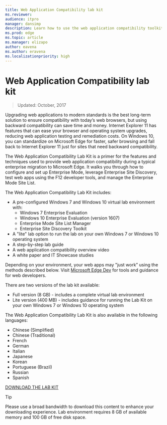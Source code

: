 ```yaml
---
title: Web Application Compatibility lab kit  
ms.reviewer: 
audience: itpromanager: dansimp
description: Learn how to use the web application compatibility toolkit for Microsoft Edge.
ms.prod: edge
ms.topic: article
ms.manager: elizapo
author: eavena
ms.author: eravena
ms.localizationpriority: high
---
```


# Web Application Compatibility lab kit

>Updated: October, 2017

Upgrading web applications to modern standards is the best long-term solution to ensure compatibility with today’s web browsers, but using backward compatibility can save time and money. Internet Explorer 11 has features that can ease your browser and operating system upgrades, reducing web application testing and remediation costs. On Windows 10, you can standardize on Microsoft Edge for faster, safer browsing and fall back to Internet Explorer 11 just for sites that need backward compatibility.

The Web Application Compatibility Lab Kit is a primer for the features and techniques used to provide web application compatibility during a typical enterprise migration to Microsoft Edge. It walks you through how to configure and set up Enterprise Mode, leverage Enterprise Site Discovery, test web apps using the F12 developer tools, and manage the Enterprise Mode Site List.

The Web Application Compatibility Lab Kit includes:

- A pre-configured Windows 7 and Windows 10 virtual lab environment with: 
   - Windows 7 Enterprise Evaluation
   - Windows 10 Enterprise Evaluation (version 1607)
   - Enterprise Mode Site List Manager
   - Enterprise Site Discovery Toolkit
- A "lite" lab option to run the lab on your own Windows 7 or Windows 10 operating system
- A step-by-step lab guide
- A web application compatibility overview video
- A white paper and IT Showcase studies

Depending on your environment, your web apps may "just work” using the methods described below. Visit [Microsoft Edge Dev](https://developer.microsoft.com/microsoft-edge/) for tools and guidance for web developers.

There are two versions of the lab kit available:

- Full version (8 GB) - includes a complete virtual lab environment 
- Lite version (400 MB) - includes guidance for running the Lab Kit on your own Windows 7 or Windows 10 operating system

The Web Application Compatibility Lab Kit is also available in the following languages: 

- Chinese (Simplified)
- Chinese (Traditional)
- French
- German
- Italian
- Japanese
- Korean
- Portuguese (Brazil) 
- Russian
- Spanish

[DOWNLOAD THE LAB KIT](https://www.microsoft.com/evalcenter/evaluate-windows-10-web-application-compatibility-lab)

>[!TIP]
>Please use a broad bandwidth to download this content to enhance your downloading experience. Lab environment requires 8 GB of available memory and 100 GB of free disk space.
